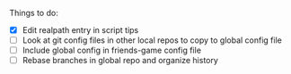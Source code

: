 Things to do: 
- [x] Edit realpath entry in script tips
- [ ] Look at git config files in other local repos to copy to global config file
- [ ] Include global config in friends-game config file
- [ ] Rebase branches in global repo and organize history